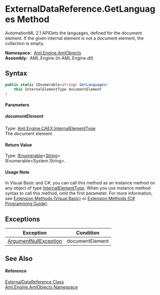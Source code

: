 ExternalDataReference.GetLanguages Method
=========================================
AutomationML 2.1 APIGets the languages, defined for the document element. If the given internal element is not a document element, the collection is empty.

  **Namespace:**  [Aml.Engine.AmlObjects][1]  
  **Assembly:**  AML.Engine (in AML.Engine.dll)

Syntax
------

```csharp
public static IEnumerable<string> GetLanguages(
	this InternalElementType documentElement
)
```

#### Parameters

##### *documentElement*
Type: [Aml.Engine.CAEX.InternalElementType][2]  
The document element.

#### Return Value
Type: [IEnumerable][3]&lt;[String][4]>  
 IEnumerable&lt;System.String>. 
#### Usage Note
In Visual Basic and C#, you can call this method as an instance method on any object of type [InternalElementType][2]. When you use instance method syntax to call this method, omit the first parameter. For more information, see [Extension Methods (Visual Basic)][5] or [Extension Methods (C# Programming Guide)][6].

Exceptions
----------

Exception                  | Condition       
-------------------------- | --------------- 
[ArgumentNullException][7] | documentElement 


See Also
--------

#### Reference
[ExternalDataReference Class][8]  
[Aml.Engine.AmlObjects Namespace][1]  

[1]: ../README.md
[2]: ../../Aml.Engine.CAEX/InternalElementType/README.md
[3]: https://docs.microsoft.com/dotnet/api/system.collections.generic.ienumerable-1
[4]: https://docs.microsoft.com/dotnet/api/system.string
[5]: https://docs.microsoft.com/dotnet/visual-basic/programming-guide/language-features/procedures/extension-methods
[6]: https://docs.microsoft.com/dotnet/csharp/programming-guide/classes-and-structs/extension-methods
[7]: https://docs.microsoft.com/dotnet/api/system.argumentnullexception
[8]: README.md
[9]: https://www.automationml.org
[10]: ../../icons/logoShade.png